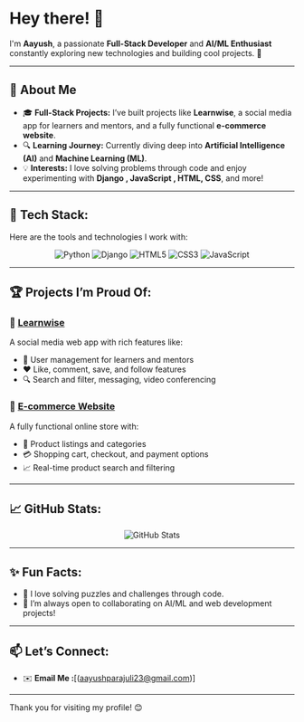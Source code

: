 # Hey there! 👋  
I'm **Aayush**, a passionate **Full-Stack Developer** and **AI/ML Enthusiast** constantly exploring new technologies and building cool projects. 🚀  

---

## 🌟 **About Me**  
- 🎓 **Full-Stack Projects:** I’ve built projects like **Learnwise**, a social media app for learners and mentors, and a fully functional **e-commerce website**.  
- 🔍 **Learning Journey:** Currently diving deep into **Artificial Intelligence (AI)** and **Machine Learning (ML)**.  
- 💡 **Interests:** I love solving problems through code and enjoy experimenting with **Django , JavaScript , HTML, CSS**, and more!  

---

## 🔧 **Tech Stack:**  
Here are the tools and technologies I work with:  
<div align="center">
  <img src="https://img.shields.io/badge/Python-3776AB?style=for-the-badge&logo=python&logoColor=white" alt="Python">
  <img src="https://img.shields.io/badge/Django-092E20?style=for-the-badge&logo=django&logoColor=white" alt="Django">
  <img src="https://img.shields.io/badge/HTML5-E34F26?style=for-the-badge&logo=html5&logoColor=white" alt="HTML5">
  <img src="https://img.shields.io/badge/CSS3-1572B6?style=for-the-badge&logo=css3&logoColor=white" alt="CSS3">
  <img src="https://img.shields.io/badge/JavaScript-F7DF1E?style=for-the-badge&logo=javascript&logoColor=black" alt="JavaScript">
</div>

---

## 🏆 **Projects I’m Proud Of:**  
### 🔹 [**Learnwise**](#)  
A social media web app with rich features like:  
- 👥 User management for learners and mentors  
- ❤️ Like, comment, save, and follow features  
- 🔍 Search and filter, messaging, video conferencing  

### 🔹 [**E-commerce Website**](#)  
A fully functional online store with:  
- 🛒 Product listings and categories  
- 💳 Shopping cart, checkout, and payment options  
- 📈 Real-time product search and filtering  

---

## 📈 **GitHub Stats:**  
<p align="center">
  <img src="https://github-readme-stats.vercel.app/api?username=aayush-12321&show_icons=true&theme=radical" alt="GitHub Stats">
</p>

---

## ✨ **Fun Facts:**  
- 🎯 I love solving puzzles and challenges through code.  
- 🌱 I’m always open to collaborating on AI/ML and web development projects!  

---

## 📫 **Let’s Connect:**  
- ✉️ **Email Me :**[(aayushparajuli23@gmail.com)]  

---

Thank you for visiting my profile! 😊

